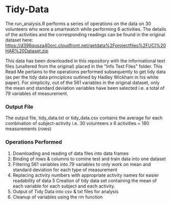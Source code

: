 # Tidy-Data

The run_analysis.R performs a series of operations on the data on 30 volunteers who wore a smartwatch while performing 6 activities. The details of the activities and the corresponding readings can be found in the original dataset here: https://d396qusza40orc.cloudfront.net/getdata%2Fprojectfiles%2FUCI%20HAR%20Dataset.zip

This data has been downloaded in this repository with the informational text files (unaltered from the original) placed in the "Info Text Files" folder. This Read Me pertains to the operations performed subsequently to get tidy data (as per the tidy data principlces outlined by Hadley Wickham in his white paper). For simplicity, out of the 561 variables in the original dataset, only the mean and standard deviation variables have been selected i.e. a total of 79 variables of measurement. 

### Output File

The output file, tidy_data.txt or tidy_data.csv contains the average for each combination of subject-activity i.e. 30 volunteers x 6 activities = 180 measurements (rows)

### Operations Performed

1. Downloading and reading of data files into data frames
2. Binding of rows & columns to comine test and train data into one dataset
3. Filtering 561 variables into 79 variables to only work on mean and standard deviation for each type of measurement
4. Replacing activity numbers with appropriate activity names for easier readability of data
5  Creation of tidy data set containing the mean of each variable for each subject and each activity. 
6. Output of Tidy Data into csv & txt files for analysis
7. Cleanup of variables using the rm function
